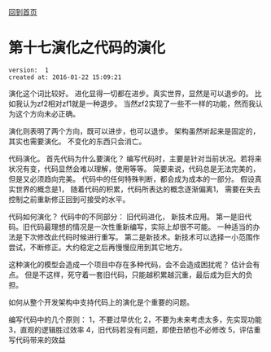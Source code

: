 [回到首页](/)

# 第十七演化之代码的演化

    version:  1  
    created at: 2016-01-22 15:09:21   

演化这个词比较好。 进化显得一切都在进步。真实世界，显然是可以退步的。
比如我认为zf2相对zf1就是一种退步。 当然zf2实现了一些不一样的功能，然而我认为这个方向未必正确。

演化则表明了两个方向，既可以进步，也可以退步。
架构虽然听起来是固定的，其实也需要演化。 不变化的东西只会消亡。

代码演化。
首先代码为什么要演化？ 
编写代码时，主要是针对当前状况。若将来状况有变，代码显然会难以理解，使用等等。
简要来说，代码总是无法完美的，但是又必须趋向完美。
代码中的任何特殊判断，都会成为成本的一部分。
假设真实世界的概念是1， 随着代码的积累，代码所表达的概念逐渐偏离1， 需要在失去控制之前重新修正回到可接受的水平。

代码如何演化？
代码中的不同部分： 旧代码进化， 新技术应用。
第一是旧代码。旧代码最理想的情况是一次性重新编写，实际上却很不可能。 一种适当的办法是下次修改此代码时候进行重写。
第二是新技术。新技术可以选择一小范围作尝试，不断修正。大约稳定之后再慢慢应用到其它地方。

这种演化的模型会造成一个项目中存在多种代码，会不会造成困扰呢？ 估计会有点。
但是不这样，死守着一套旧代码，只能越积累越沉重，最后成为巨大的负担。

如何从整个开发架构中支持代码上的演化是个重要的问题。

编写代码中的几个原则：
1，不要过早优化
2，不要为未来考虑太多，先实现功能
3，直观的逻辑胜过效率
4，旧代码若没有问题，即使丑陋也不必修改
5，评估重写代码带来的效益




